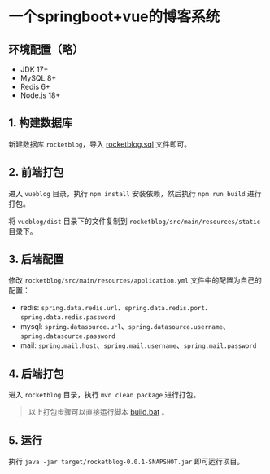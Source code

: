 # 一个springboot+vue的博客系统

## 环境配置（略）
- JDK 17+
- MySQL 8+
- Redis 6+
- Node.js 18+


## 1. 构建数据库
新建数据库 `rocketblog`，导入 [rocketblog.sql](./rocketblog/src/main/resources/rocketblog.sql) 文件即可。


## 2. 前端打包
进入 `vueblog` 目录，执行 `npm install` 安装依赖，然后执行 `npm run build` 进行打包。

将 `vueblog/dist` 目录下的文件复制到 `rocketblog/src/main/resources/static` 目录下。


## 3. 后端配置
修改 `rocketblog/src/main/resources/application.yml` 文件中的配置为自己的配置：
- redis: `spring.data.redis.url`、`spring.data.redis.port`、`spring.data.redis.password`
- mysql: `spring.datasource.url`、`spring.datasource.username`、`spring.datasource.password`
- mail: `spring.mail.host`、`spring.mail.username`、`spring.mail.password`


## 4. 后端打包
进入 `rocketblog` 目录，执行 `mvn clean package` 进行打包。

> 以上打包步骤可以直接运行脚本 [build.bat](./build.bat) 。


## 5. 运行
执行 `java -jar target/rocketblog-0.0.1-SNAPSHOT.jar` 即可运行项目。


